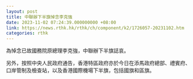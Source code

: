 ```yaml
---
layout: post
title: 中聯辦下半旗悼念李克強
date: 2023-11-02 07:24:39.000000000 +08:00
link: https://news.rthk.hk/rthk/ch/component/k2/1726057-20231102.htm
categories: rthk
---
```


為悼念已故國務院原總理李克強，中聯辦下半旗誌哀。

另外，按照中央人民政府通告，香港特區政府亦於今日在添馬政府總部、禮賓府、口岸管制及檢查站，以及香港國際機場下半旗，包括國旗和區旗。
